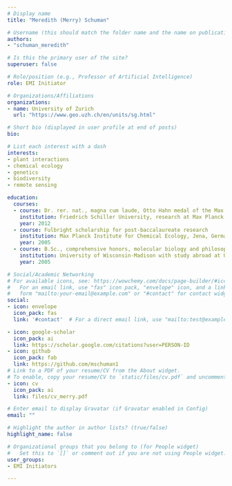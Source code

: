 ```yaml
---
# Display name
title: "Meredith (Merry) Schuman"

# Username (this should match the folder name and the name on publications)
authors:
- "schuman_meredith"

# Is this the primary user of the site?
superuser: false

# Role/position (e.g., Professor of Artificial Intelligence)
role: EMI Initiator

# Organizations/Affiliations
organizations:
- name: University of Zurich
  url: "https://www.geo.uzh.ch/en/units/sg.html"

# Short bio (displayed in user profile at end of posts)
bio: 

# List each interest with a dash
interests:
- plant interactions
- chemical ecology
- genetics
- biodiversity
- remote sensing

education:
  courses:
  - course: Dr. rer. nat., magna cum laude, Otto Hahn medal of the Max Planck Society
    institution: Friedrich Schiller University, research at Max Planck Institute for Chemical Ecology, Jena, Germany
    year: 2012
  - course: Fulbright scholarship for post-baccalaureate research
    institution: Max Planck Institute for Chemical Ecology, Jena, Germany
    year: 2005
  - course: B.Sc., comprehensive honors, molecular biology and philosophy double major 
    institution: University of Wisconsin-Madison with study abroad at University of Warwick, UK
    year: 2005

# Social/Academic Networking
# For available icons, see: https://wowchemy.com/docs/page-builder/#icons
#   For an email link, use "fas" icon pack, "envelope" icon, and a link in the
#   form "mailto:your-email@example.com" or "#contact" for contact widget.
social:
- icon: envelope
  icon_pack: fas
  link: '#contact'  # For a direct email link, use "mailto:test@example.org".

- icon: google-scholar
  icon_pack: ai
  link: https://scholar.google.com/citations?user=PERSON-ID
- icon: github
  icon_pack: fab
  link: https://github.com/mschuman1
# Link to a PDF of your resume/CV from the About widget.
# To enable, copy your resume/CV to `static/files/cv.pdf` and uncomment the lines below.
- icon: cv
  icon_pack: ai
  link: files/cv_merry.pdf

# Enter email to display Gravatar (if Gravatar enabled in Config)
email: ""

# Highlight the author in author lists? (true/false)
highlight_name: false

# Organizational groups that you belong to (for People widget)
#   Set this to `[]` or comment out if you are not using People widget.
user_groups:
- EMI Initiators

---
```

